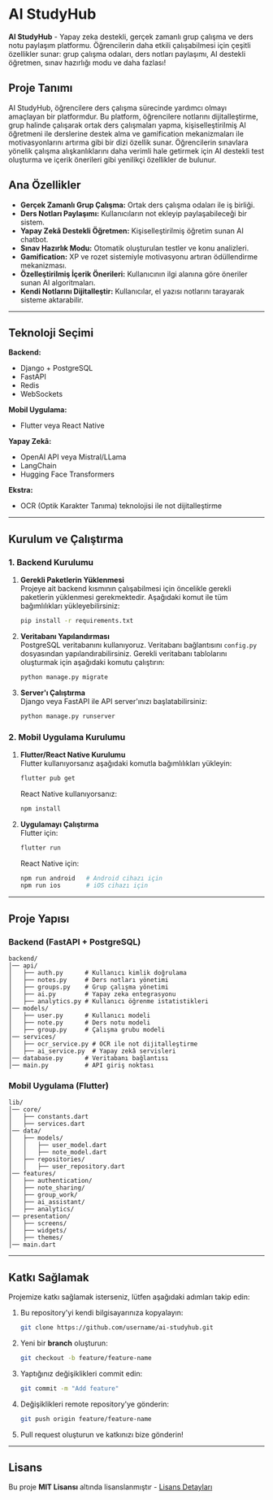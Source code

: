 # AI StudyHub

**AI StudyHub** - Yapay zeka destekli, gerçek zamanlı grup çalışma ve ders notu paylaşım platformu. Öğrencilerin daha etkili çalışabilmesi için çeşitli özellikler sunar: grup çalışma odaları, ders notları paylaşımı, AI destekli öğretmen, sınav hazırlığı modu ve daha fazlası!

## **Proje Tanımı**

AI StudyHub, öğrencilere ders çalışma sürecinde yardımcı olmayı amaçlayan bir platformdur. Bu platform, öğrencilere notlarını dijitalleştirme, grup halinde çalışarak ortak ders çalışmaları yapma, kişiselleştirilmiş AI öğretmeni ile derslerine destek alma ve gamification mekanizmaları ile motivasyonlarını artırma gibi bir dizi özellik sunar. Öğrencilerin sınavlara yönelik çalışma alışkanlıklarını daha verimli hale getirmek için AI destekli test oluşturma ve içerik önerileri gibi yenilikçi özellikler de bulunur.

## **Ana Özellikler**

- **Gerçek Zamanlı Grup Çalışma:** Ortak ders çalışma odaları ile iş birliği.
- **Ders Notları Paylaşımı:** Kullanıcıların not ekleyip paylaşabileceği bir sistem.
- **Yapay Zekâ Destekli Öğretmen:** Kişiselleştirilmiş öğretim sunan AI chatbot.
- **Sınav Hazırlık Modu:** Otomatik oluşturulan testler ve konu analizleri.
- **Gamification:** XP ve rozet sistemiyle motivasyonu artıran ödüllendirme mekanizması.
- **Özelleştirilmiş İçerik Önerileri:** Kullanıcının ilgi alanına göre öneriler sunan AI algoritmaları.
- **Kendi Notlarını Dijitalleştir:** Kullanıcılar, el yazısı notlarını tarayarak sisteme aktarabilir.

---

## **Teknoloji Seçimi**

**Backend:**
- Django + PostgreSQL
- FastAPI
- Redis
- WebSockets

**Mobil Uygulama:**
- Flutter veya React Native

**Yapay Zekâ:**
- OpenAI API veya Mistral/LLama
- LangChain
- Hugging Face Transformers

**Ekstra:**
- OCR (Optik Karakter Tanıma) teknolojisi ile not dijitalleştirme

---

## **Kurulum ve Çalıştırma**

### **1. Backend Kurulumu**

1. **Gerekli Paketlerin Yüklenmesi**  
   Projeye ait backend kısmının çalışabilmesi için öncelikle gerekli paketlerin yüklenmesi gerekmektedir. Aşağıdaki komut ile tüm bağımlılıkları yükleyebilirsiniz:
   ```bash
   pip install -r requirements.txt
   ```

2. **Veritabanı Yapılandırması**  
   PostgreSQL veritabanını kullanıyoruz. Veritabanı bağlantısını `config.py` dosyasından yapılandırabilirsiniz. Gerekli veritabanı tablolarını oluşturmak için aşağıdaki komutu çalıştırın:
   ```bash
   python manage.py migrate
   ```

3. **Server'ı Çalıştırma**  
   Django veya FastAPI ile API server'ınızı başlatabilirsiniz:
   ```bash
   python manage.py runserver
   ```

### **2. Mobil Uygulama Kurulumu**

1. **Flutter/React Native Kurulumu**  
   Flutter kullanıyorsanız aşağıdaki komutla bağımlılıkları yükleyin:
   ```bash
   flutter pub get
   ```
   React Native kullanıyorsanız:
   ```bash
   npm install
   ```

2. **Uygulamayı Çalıştırma**  
   Flutter için:
   ```bash
   flutter run
   ```
   React Native için:
   ```bash
   npm run android   # Android cihazı için
   npm run ios       # iOS cihazı için
   ```

---

## **Proje Yapısı**

### **Backend (FastAPI + PostgreSQL)**

```
backend/
│── api/
│   ├── auth.py      # Kullanıcı kimlik doğrulama
│   ├── notes.py     # Ders notları yönetimi
│   ├── groups.py    # Grup çalışma yönetimi
│   ├── ai.py        # Yapay zeka entegrasyonu
│   ├── analytics.py # Kullanıcı öğrenme istatistikleri
│── models/
│   ├── user.py      # Kullanıcı modeli
│   ├── note.py      # Ders notu modeli
│   ├── group.py     # Çalışma grubu modeli
│── services/
│   ├── ocr_service.py # OCR ile not dijitalleştirme
│   ├── ai_service.py  # Yapay zekâ servisleri
│── database.py      # Veritabanı bağlantısı
│── main.py          # API giriş noktası
```

### **Mobil Uygulama (Flutter)**

```
lib/
│── core/
│   ├── constants.dart
│   ├── services.dart
│── data/
│   ├── models/
│   │   ├── user_model.dart
│   │   ├── note_model.dart
│   ├── repositories/
│   │   ├── user_repository.dart
│── features/
│   ├── authentication/
│   ├── note_sharing/
│   ├── group_work/
│   ├── ai_assistant/
│   ├── analytics/
│── presentation/
│   ├── screens/
│   ├── widgets/
│   ├── themes/
│── main.dart
```

---

## **Katkı Sağlamak**

Projemize katkı sağlamak isterseniz, lütfen aşağıdaki adımları takip edin:

1. Bu repository'yi kendi bilgisayarınıza kopyalayın:
   ```bash
   git clone https://github.com/username/ai-studyhub.git
   ```

2. Yeni bir **branch** oluşturun:
   ```bash
   git checkout -b feature/feature-name
   ```

3. Yaptığınız değişiklikleri commit edin:
   ```bash
   git commit -m "Add feature"
   ```

4. Değişiklikleri remote repository'ye gönderin:
   ```bash
   git push origin feature/feature-name
   ```

5. Pull request oluşturun ve katkınızı bize gönderin!

---

## **Lisans**

Bu proje **MIT Lisansı** altında lisanslanmıştır - [Lisans Detayları](LICENSE)